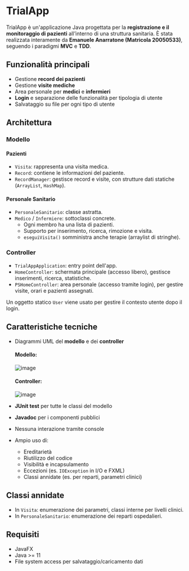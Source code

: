 # TrialApp

TrialApp è un'applicazione Java progettata per la **registrazione e il monitoraggio di pazienti** all’interno di una struttura sanitaria. È stata realizzata interamente da **Emanuele Anarratone (Matricola 20050533)**, seguendo i paradigmi **MVC** e **TDD**.

## Funzionalità principali

- Gestione **record dei pazienti**
- Gestione **visite mediche**
- Area personale per **medici** e **infermieri**
- **Login** e separazione delle funzionalità per tipologia di utente
- Salvataggio su file per ogni tipo di utente

## Architettura

### Modello

#### Pazienti
- `Visita`: rappresenta una visita medica.
- `Record`: contiene le informazioni del paziente.
- `RecordManager`: gestisce record e visite, con strutture dati statiche (`ArrayList`, `HashMap`).

#### Personale Sanitario
- `PersonaleSanitario`: classe astratta.
- `Medico` / `Infermiere`: sottoclassi concrete.
  - Ogni membro ha una lista di pazienti.
  - Supporto per inserimento, ricerca, rimozione e visita.
  - `eseguiVisita()` somministra anche terapie (arraylist di stringhe).

### Controller

- `TrialAppApplication`: entry point dell'app.
- `HomeController`: schermata principale (accesso libero), gestisce inserimenti, ricerca, statistiche.
- `PSHomeController`: area personale (accesso tramite login), per gestire visite, orari e pazienti assegnati.

Un oggetto statico `User` viene usato per gestire il contesto utente dopo il login.

## Caratteristiche tecniche

- Diagrammi UML del **modello** e dei **controller**
  #### Modello:
  ![image](https://github.com/user-attachments/assets/234dc167-7f7c-4964-9d61-b5896720e941)

  #### Controller:
  ![image](https://github.com/user-attachments/assets/f3a802ba-e01a-4d58-83da-b3dfb2576799)


- **JUnit test** per tutte le classi del modello
- **Javadoc** per i componenti pubblici
- Nessuna interazione tramite console
- Ampio uso di:
  - Ereditarietà
  - Riutilizzo del codice
  - Visibilità e incapsulamento
  - Eccezioni (es. `IOException` in I/O e FXML)
  - Classi annidate (es. per reparti, parametri clinici)

## Classi annidate

- In `Visita`: enumerazione dei parametri, classi interne per livelli clinici.
- In `PersonaleSanitario`: enumerazione dei reparti ospedalieri.

## Requisiti

- JavaFX
- Java >= 11
- File system access per salvataggio/caricamento dati
